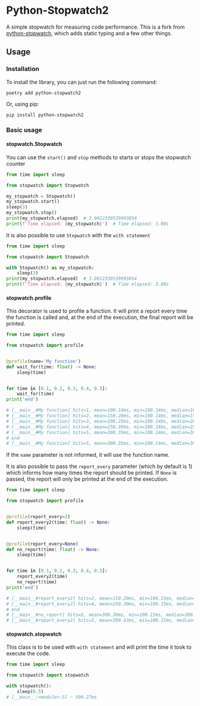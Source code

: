 # Python-Stopwatch2

A simple stopwatch for measuring code performance. This is a fork from [python-stopwatch](https://pypi.org/project/python-stopwatch/), which adds static typing and a few other things.

## Usage

### Installation

To install the library, you can just run the following command:

```shell
poetry add python-stopwatch2
```

Or, using pip:

```shell
pip install python-stopwatch2
```

### Basic usage

#### stopwatch.Stopwatch

You can use the ``start()`` and ``stop`` methods to starts or stops the stopwatch counter

```python
from time import sleep

from stopwatch import Stopwatch

my_stopwatch = Stopwatch()
my_stopwatch.start()
sleep(3)
my_stopwatch.stop()
print(my_stopwatch.elapsed)  # 3.0012330539993854
print(f'Time elapsed: {my_stopwatch}')  # Time elapsed: 3.00s
```

It is also possible to use ``Stopwatch`` with the ``with statement``

```python
from time import sleep

from stopwatch import Stopwatch

with Stopwatch() as my_stopwatch:
    sleep(3)
print(my_stopwatch.elapsed)  # 3.0012330539993854
print(f'Time elapsed: {my_stopwatch}')  # Time elapsed: 3.00s
```

#### stopwatch.profile

This decorator is used to profile a function. It will print a report every time the function is called and, at the end of the execution, the final report will be printed.

```python
from time import sleep

from stopwatch import profile


@profile(name='My function')
def wait_for(time: float) -> None:
    sleep(time)


for time in [0.1, 0.2, 0.3, 0.4, 0.5]:
    wait_for(time)
print('end')

# [__main__#My function] hits=1, mean=100.14ms, min=100.14ms, median=100.14ms, max=100.14ms, dev=0.00μs
# [__main__#My function] hits=2, mean=150.20ms, min=100.14ms, median=150.20ms, max=200.26ms, dev=50.06ms
# [__main__#My function] hits=3, mean=200.25ms, min=100.14ms, median=200.26ms, max=300.35ms, dev=81.74ms
# [__main__#My function] hits=4, mean=250.30ms, min=100.14ms, median=250.30ms, max=400.44ms, dev=111.92ms
# [__main__#My function] hits=5, mean=300.35ms, min=100.14ms, median=300.35ms, max=500.55ms, dev=141.56ms
# end
# [__main__#My function] hits=5, mean=300.35ms, min=100.14ms, median=300.35ms, max=500.55ms, dev=141.56ms
```

If the ``name`` parameter is not informed, it will use the function name.

It is also possible to pass the ``report_every`` parameter (which by default is 1) which informs how many times the report should be printed. If ``None`` is passed, the report will only be printed at the end of the execution.

```python
from time import sleep

from stopwatch import profile


@profile(report_every=2)
def report_every2(time: float) -> None:
    sleep(time)


@profile(report_every=None)
def no_report(time: float) -> None:
    sleep(time)


for time in [0.1, 0.2, 0.3, 0.4, 0.5]:
    report_every2(time)
    no_report(time)
print('end')

# [__main__#report_every2] hits=2, mean=150.20ms, min=100.15ms, median=150.20ms, max=200.25ms, dev=50.05ms
# [__main__#report_every2] hits=4, mean=250.30ms, min=100.15ms, median=250.30ms, max=400.46ms, dev=111.92ms
# end
# [__main__#no_report] hits=5, mean=300.36ms, min=100.15ms, median=300.36ms, max=500.58ms, dev=141.57ms
# [__main__#report_every2] hits=5, mean=300.43ms, min=100.15ms, median=300.36ms, max=500.94ms, dev=141.68ms
```

#### stopwatch.stopwatch

This class is to be used with ``with statement`` and will print the time it took to execute the code.

```python
from time import sleep

from stopwatch import stopwatch

with stopwatch():
    sleep(0.5)
# [__main__:<module>:5] ~ 500.27ms
```
